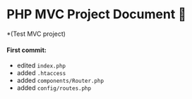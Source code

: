 # PHP MVC Project Document :page_facing_up:
*(Test MVC project)

 #### First commit:
 * edited <code>index.php</code>
 * added <code>.htaccess</code>
 * added <code>components/Router.php</code>
 * added <code>config/routes.php</code>
